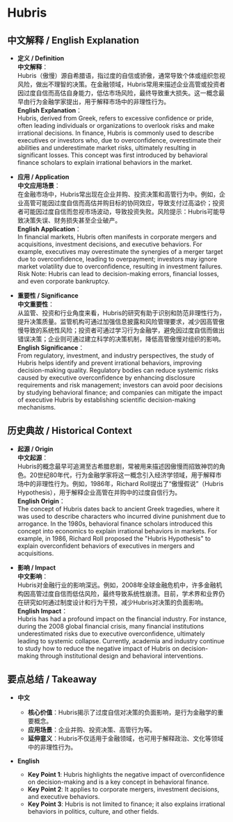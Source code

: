 # Hubris

## 中文解释 / English Explanation

* **定义 / Definition**  
  **中文解释**：  
  Hubris（傲慢）源自希腊语，指过度的自信或骄傲，通常导致个体或组织忽视风险，做出不理智的决策。在金融领域，Hubris常用来描述企业高管或投资者因过度自信而高估自身能力，低估市场风险，最终导致重大损失。这一概念最早由行为金融学家提出，用于解释市场中的非理性行为。  
  **English Explanation**：  
  Hubris, derived from Greek, refers to excessive confidence or pride, often leading individuals or organizations to overlook risks and make irrational decisions. In finance, Hubris is commonly used to describe executives or investors who, due to overconfidence, overestimate their abilities and underestimate market risks, ultimately resulting in significant losses. This concept was first introduced by behavioral finance scholars to explain irrational behaviors in the market.

* **应用 / Application**  
  **中文应用场景**：  
  在金融市场中，Hubris常出现在企业并购、投资决策和高管行为中。例如，企业高管可能因过度自信而高估并购目标的协同效应，导致支付过高溢价；投资者可能因过度自信而忽视市场波动，导致投资失败。风险提示：Hubris可能导致决策失误、财务损失甚至企业破产。  
  **English Application**：  
  In financial markets, Hubris often manifests in corporate mergers and acquisitions, investment decisions, and executive behaviors. For example, executives may overestimate the synergies of a merger target due to overconfidence, leading to overpayment; investors may ignore market volatility due to overconfidence, resulting in investment failures. Risk Note: Hubris can lead to decision-making errors, financial losses, and even corporate bankruptcy.

* **重要性 / Significance**  
  **中文重要性**：  
  从监管、投资和行业角度来看，Hubris的研究有助于识别和防范非理性行为，提升决策质量。监管机构可通过加强信息披露和风险管理要求，减少因高管傲慢导致的系统性风险；投资者可通过学习行为金融学，避免因过度自信而做出错误决策；企业则可通过建立科学的决策机制，降低高管傲慢对组织的影响。  
  **English Significance**：  
  From regulatory, investment, and industry perspectives, the study of Hubris helps identify and prevent irrational behaviors, improving decision-making quality. Regulatory bodies can reduce systemic risks caused by executive overconfidence by enhancing disclosure requirements and risk management; investors can avoid poor decisions by studying behavioral finance; and companies can mitigate the impact of executive Hubris by establishing scientific decision-making mechanisms.

## 历史典故 / Historical Context

* **起源 / Origin**  
  **中文起源**：  
  Hubris的概念最早可追溯至古希腊悲剧，常被用来描述因傲慢而招致神罚的角色。20世纪80年代，行为金融学家将这一概念引入经济学领域，用于解释市场中的非理性行为。例如，1986年，Richard Roll提出了“傲慢假说”（Hubris Hypothesis），用于解释企业高管在并购中的过度自信行为。  
  **English Origin**：  
  The concept of Hubris dates back to ancient Greek tragedies, where it was used to describe characters who incurred divine punishment due to arrogance. In the 1980s, behavioral finance scholars introduced this concept into economics to explain irrational behaviors in markets. For example, in 1986, Richard Roll proposed the "Hubris Hypothesis" to explain overconfident behaviors of executives in mergers and acquisitions.

* **影响 / Impact**  
  **中文影响**：  
  Hubris对金融行业的影响深远。例如，2008年全球金融危机中，许多金融机构因高管过度自信而低估风险，最终导致系统性崩溃。目前，学术界和业界仍在研究如何通过制度设计和行为干预，减少Hubris对决策的负面影响。  
  **English Impact**：  
  Hubris has had a profound impact on the financial industry. For instance, during the 2008 global financial crisis, many financial institutions underestimated risks due to executive overconfidence, ultimately leading to systemic collapse. Currently, academia and industry continue to study how to reduce the negative impact of Hubris on decision-making through institutional design and behavioral interventions.

## 要点总结 / Takeaway

* **中文**  
  - **核心价值**：Hubris揭示了过度自信对决策的负面影响，是行为金融学的重要概念。  
  - **应用场景**：企业并购、投资决策、高管行为等。  
  - **延伸意义**：Hubris不仅适用于金融领域，也可用于解释政治、文化等领域中的非理性行为。  

* **English**  
  - **Key Point 1**: Hubris highlights the negative impact of overconfidence on decision-making and is a key concept in behavioral finance.  
  - **Key Point 2**: It applies to corporate mergers, investment decisions, and executive behaviors.  
  - **Key Point 3**: Hubris is not limited to finance; it also explains irrational behaviors in politics, culture, and other fields.